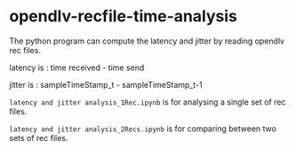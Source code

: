# opendlv-recfile-time-analysis

The python program can compute the latency and jitter by reading opendlv rec files.

latency is : time received - time send 

jitter is : sampleTimeStamp_t - sampleTimeStamp_t-1 


`latency and jitter analysis_1Rec.ipynb` is for analysing a single set of rec files.

`latency and jitter analysis_2Recs.ipynb` is for comparing between two sets of rec files.
